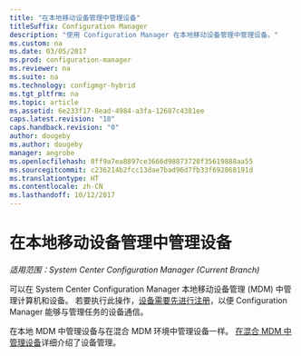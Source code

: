 ```yaml
---
title: "在本地移动设备管理中管理设备"
titleSuffix: Configuration Manager
description: "使用 Configuration Manager 在本地移动设备管理中管理设备。"
ms.custom: na
ms.date: 03/05/2017
ms.prod: configuration-manager
ms.reviewer: na
ms.suite: na
ms.technology: configmgr-hybrid
ms.tgt_pltfrm: na
ms.topic: article
ms.assetid: 6e233f17-8ead-4984-a3fa-12687c4381ee
caps.latest.revision: "18"
caps.handback.revision: "0"
author: dougeby
ms.author: dougeby
manager: angrobe
ms.openlocfilehash: 8ff9a7ea8897ce3666d98873728f35619888aa55
ms.sourcegitcommit: c236214b2fcc13dae7bad96d7fb33f692868191d
ms.translationtype: HT
ms.contentlocale: zh-CN
ms.lasthandoff: 10/12/2017
---
```

# <a name="manage-devices-for-on-premises-mobile-device-management"></a>在本地移动设备管理中管理设备

*适用范围：System Center Configuration Manager (Current Branch)*

可以在 System Center Configuration Manager 本地移动设备管理 (MDM) 中管理计算机和设备。 若要执行此操作，[设备需要先进行注册](enroll-devices-on-premises-mdm.md)，以便 Configuration Manager 能够与管理任务的设备通信。

在本地 MDM 中管理设备与在混合 MDM 环境中管理设备一样。 [在混合 MDM 中管理设备](wipe-lock-reset-devices.md)详细介绍了设备管理。
